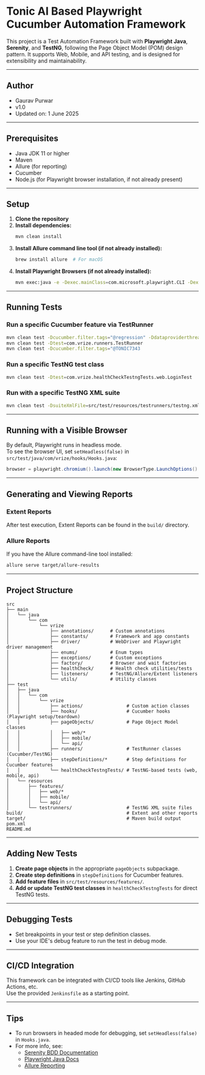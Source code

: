 # Tonic AI Based Playwright Cucumber Automation Framework

This project is a Test Automation Framework built with **Playwright Java**, **Serenity**, and **TestNG**, following the Page Object Model (POM) design pattern. It supports Web, Mobile, and API testing, and is designed for extensibility and maintainability.

---

## Author

- Gaurav Purwar
- v1.0
- Updated on: 1 June 2025

---

## Prerequisites

- Java JDK 11 or higher
- Maven
- Allure (for reporting)
- Cucumber
- Node.js (for Playwright browser installation, if not already present)

---

## Setup

1. **Clone the repository**
2. **Install dependencies:**
   ```bash
   mvn clean install
   ```
3. **Install Allure command line tool (if not already installed):**
   ```bash
   brew install allure  # For macOS
   ```
4. **Install Playwright Browsers (if not already installed):**
   ```bash
   mvn exec:java -e -Dexec.mainClass=com.microsoft.playwright.CLI -Dexec.args="install"
   ```

---

## Running Tests


### Run a specific Cucumber feature via TestRunner

```bash
mvn clean test -Dcucumber.filter.tags="@regression" -Ddataproviderthreadcount=2
mvn clean test -Dtest=com.vrize.runners.TestRunner
mvn clean test -Dcucumber.filter.tags="@TONIC7343
```

### Run a specific TestNG test class

```bash
mvn clean test -Dtest=com.vrize.healthCheckTestngTests.web.LoginTest
```

### Run with a specific TestNG XML suite

```bash
mvn clean test -DsuiteXmlFile=src/test/resources/testrunners/testng.xml
```

---

## Running with a Visible Browser

By default, Playwright runs in headless mode.  
To see the browser UI, set `setHeadless(false)` in `src/test/java/com/vrize/hooks/Hooks.java`:

```java
browser = playwright.chromium().launch(new BrowserType.LaunchOptions().setHeadless(false));
```

---

## Generating and Viewing Reports

### Extent Reports

After test execution, Extent Reports can be found in the `build/` directory.

### Allure Reports

If you have the Allure command-line tool installed:
```bash
allure serve target/allure-results
```

---

## Project Structure

```
src
├── main
│   └── java
│       └── com
│           └── vrize
│               ├── annotations/      # Custom annotations
│               ├── constants/        # Framework and app constants
│               ├── driver/           # WebDriver and Playwright driver management
│               ├── enums/            # Enum types
│               ├── exceptions/       # Custom exceptions
│               ├── factory/          # Browser and wait factories
│               ├── healthCheck/      # Health check utilities/tests
│               ├── listeners/        # TestNG/Allure/Extent listeners
│               └── utils/            # Utility classes
├── test
│   ├── java
│   │   └── com
│   │       └── vrize
│   │           ├── actions/                # Custom action classes
│   │           ├── hooks/                  # Cucumber hooks (Playwright setup/teardown)
│   │           ├── pageObjects/            # Page Object Model classes
│   │           │   ├── web/*
│   │           │   ├── mobile/
│   │           │   └── api/
│   │           ├── runners/                # TestRunner classes (Cucumber/TestNG)
│   │           ├── stepDefinitions/*       # Step definitions for Cucumber features
│   │           └── healthCheckTestngTests/ # TestNG-based tests (web, mobile, api)
│   └── resources
│       ├── features/
│       │   ├── web/*
│       │   ├── mobile/
│       │   └── api/
│       └── testrunners/                    # TestNG XML suite files
build/                                      # Extent and other reports
target/                                     # Maven build output
pom.xml
README.md
```

---

## Adding New Tests

1. **Create page objects** in the appropriate `pageObjects` subpackage.
2. **Create step definitions** in `stepDefinitions` for Cucumber features.
3. **Add feature files** in `src/test/resources/features/`.
4. **Add or update TestNG test classes** in `healthCheckTestngTests` for direct TestNG tests.

---

## Debugging Tests

- Set breakpoints in your test or step definition classes.
- Use your IDE's debug feature to run the test in debug mode.

---

## CI/CD Integration

This framework can be integrated with CI/CD tools like Jenkins, GitHub Actions, etc.  
Use the provided `Jenkinsfile` as a starting point.

---

## Tips

- To run browsers in headed mode for debugging, set `setHeadless(false)` in `Hooks.java`.
- For more info, see:
  - [Serenity BDD Documentation](https://serenity-bdd.github.io/docs/)
  - [Playwright Java Docs](https://playwright.dev/java/)
  - [Allure Reporting](https://docs.qameta.io/allure/)

